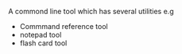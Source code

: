 A commond line tool which has several utilities e.g

- Commmand reference tool
- notepad tool
- flash card tool

